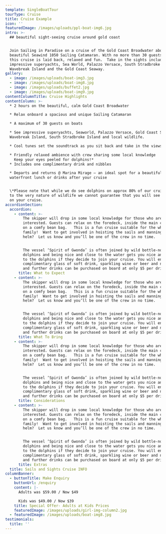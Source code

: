 ```yaml
---
template: SingleBoatTour
tourType: Cruise
title: Cruise Example
icon: ''
featuredImage: /images/uploads/ppl-boat-img6.jpg
intro: >-
  ## beautiful sight-seeing cruise around gold coast


  Join Sailing in Paradise on a cruise of the Gold Coast Broadwater aboard a
  beautiful Seawind 1050 Sailing Catamaran. With no more than 30 guests on board
  this cruise is laid back, relaxed and fun.  Take in the sights including
  impressive superyachts, Sea World, Palazzo Versace, South Stradbroke Island,
  Wavebreak Island and the Gold Coast Seaway.
gallery:
  - image: /images/uploads/boat-img3.jpg
  - image: /images/uploads/boat-img8.jpg
  - image: /images/uploads/buffet2.jpg
  - image: /images/uploads/boat-img9.jpg
contentColumnTitle: Cruise Highlights
contentColumn: >-
  * 2 hours on the beautiful, calm Gold Coast Broadwater

  * Relax onboard a spacious and unique Sailing Catamaran

  * A maximum of 30 guests on boats

  * See impressive superyachts, Seaworld, Palazzo Versace, Gold Coast Seaway,
  Wavebreak Island, South Stradbroke Island and local wildlife.

  * Cool tunes set the soundtrack as you sit back and take in the views

  * Friendly relaxed ambience with crew sharing some local knowledge
    Keep your eyes peeled for dolphins!*
  * Includes one complimentary drink and nibbles

  * Departs and returns @ Marina Mirage – an ideal spot for a beautiful
  waterfront lunch or drinks after your cruise


  \*Please note that while we do see dolphins on approx 80% of our cruises, due
  to the very nature of wildlife we cannot guarantee that you will see dolphins
  on your cruise.
accordionSection:
  accordion:
    - content: >-
        The skipper will drop in some local knowledge for those who are
        interested. Guests can relax on the foredeck, inside the main cabin, or
        on a comfy bean bag.   This is a fun cruise suitable for the whole
        family!  Want to get involved in hoisting the sails and manning the
        helm?  Let us know and you’ll be one of the crew in no time. 


        The vessel ‘Spirit of Gwonda’ is often joined by wild bottle-nose
        dolphins and being nice and close to the water gets you nice and close
        to the dolphins if they decide to join your cruise. You will enjoy one
        complimentary glass of soft drink, sparkling wine or beer and nibbles
        and further drinks can be purchased on board at only $5 per drink.
      title: What to Expect
    - content: >-
        The skipper will drop in some local knowledge for those who are
        interested. Guests can relax on the foredeck, inside the main cabin, or
        on a comfy bean bag.   This is a fun cruise suitable for the whole
        family!  Want to get involved in hoisting the sails and manning the
        helm?  Let us know and you’ll be one of the crew in no time. 


        The vessel ‘Spirit of Gwonda’ is often joined by wild bottle-nose
        dolphins and being nice and close to the water gets you nice and close
        to the dolphins if they decide to join your cruise. You will enjoy one
        complimentary glass of soft drink, sparkling wine or beer and nibbles
        and further drinks can be purchased on board at only $5 per drink.
      title: What To Bring
    - content: >-
        The skipper will drop in some local knowledge for those who are
        interested. Guests can relax on the foredeck, inside the main cabin, or
        on a comfy bean bag.   This is a fun cruise suitable for the whole
        family!  Want to get involved in hoisting the sails and manning the
        helm?  Let us know and you’ll be one of the crew in no time. 


        The vessel ‘Spirit of Gwonda’ is often joined by wild bottle-nose
        dolphins and being nice and close to the water gets you nice and close
        to the dolphins if they decide to join your cruise. You will enjoy one
        complimentary glass of soft drink, sparkling wine or beer and nibbles
        and further drinks can be purchased on board at only $5 per drink.
      title: Considerations
    - content: >-
        The skipper will drop in some local knowledge for those who are
        interested. Guests can relax on the foredeck, inside the main cabin, or
        on a comfy bean bag.   This is a fun cruise suitable for the whole
        family!  Want to get involved in hoisting the sails and manning the
        helm?  Let us know and you’ll be one of the crew in no time. 


        The vessel ‘Spirit of Gwonda’ is often joined by wild bottle-nose
        dolphins and being nice and close to the water gets you nice and close
        to the dolphins if they decide to join your cruise. You will enjoy one
        complimentary glass of soft drink, sparkling wine or beer and nibbles
        and further drinks can be purchased on board at only $5 per drink.
      title: Extras
  title: Sails and Sights Cruise INFO
columnBanner:
  - buttonTitle: Make Enquiry
    buttonUrl: /enquiry
    content: |-
      Adults was $59.00 / Now $49

      Kids was $49.00 / Now $39
    title: Special Offer- Adults at Kids Prices
    featuredImage: /images/uploads/girl-img-column2.jpg
  - featuredImage: /images/uploads/boat-img8.jpg
testimonials:
  title: ''
---
```


